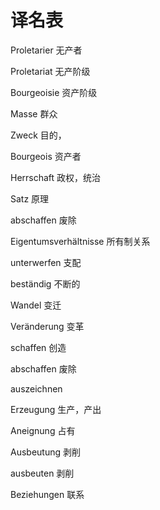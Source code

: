 # 译名表

Proletarier	无产者

Proletariat	无产阶级

Bourgeoisie	资产阶级

Masse	群众

Zweck	目的，

Bourgeois	资产者

Herrschaft	政权，统治

Satz	原理

abschaffen	废除

Eigentumsverhältnisse	所有制关系

unterwerfen	支配

beständig	不断的

Wandel	变迁

Veränderung	变革

schaffen	创造

abschaffen	废除

auszeichnen	

Erzeugung	生产，产出

Aneignung	占有

Ausbeutung	剥削

ausbeuten	剥削

Beziehungen 联系